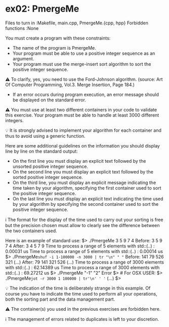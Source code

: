 # ex02: PmergeMe
Files to turn in :Makefile, main.cpp, PmergeMe.{cpp, hpp}
Forbidden functions :None

You must create a program with these constraints:
- The name of the program is PmergeMe.
- Your program must be able to use a positive integer sequence as an argument.
- Your program must use the merge-insert sort algorithm to sort the positive integer sequence.

⚠️ To clarify, yes, you need to use the Ford-Johnson algorithm.
(source: Art Of Computer Programming, Vol.3. Merge Insertion, Page 184.)

- If an error occurs during program execution, an error message should be displayed on the standard error.

⚠️ You must use at least two different containers in your code to validate this exercise.
Your program must be able to handle at least 3000 different integers.

💡 It is strongly advised to implement your algorithm for each container and thus to avoid using a generic function.

Here are some additional guidelines on the information you should display line by line on the standard output:

- On the first line you must display an explicit text followed by the unsorted positive integer sequence.
- On the second line you must display an explicit text followed by the sorted positive integer sequence.
- On the third line, you must display an explicit message indicating the time taken by your algorithm, specifying the first container used to sort the positive integer sequence.
- On the last line you must display an explicit text indicating the time used by your algorithm by specifying the second container used to sort the positive integer sequence.

ℹ️ The format for the display of the time used to carry out your sorting is free but the precision chosen must allow to clearly see the difference between the two containers used.

Here is an example of standard use:
$> ./PmergeMe 3 5 9 7 4
Before: 3 5 9 7 4
After: 3 4 5 7 9
Time to process a range of 5 elements with std::(..) : 0.00031 us
Time to process a range of 5 elements with std::(..) : 0.00014 us
$> ./PmergeMe`shuf -i 1-100000 -n 3000 | tr "\n" " "`
Before: 141 79 526 321 (...)
After: 79 141 321 526 (...)
Time to process a range of 3000 elements with std::(..) : 62.14389 us
Time to process a range of 3000 elements with std::(..) : 69.27212 us
$> ./PmergeMe "-1" "2"
Error
$> # For OSX USER:
$> ./PmergeMe`jot -r 3000 1 100000 | tr'\n' ' '`
(...)
$>

💡 The indication of the time is deliberately strange in this example.
Of course you have to indicate the time used to perform all your operations,
both the sorting part and the data management part.

⚠️ The container(s) you used in the previous exercises are forbidden here.

ℹ️ The management of errors related to duplicates is left to your discretion.
